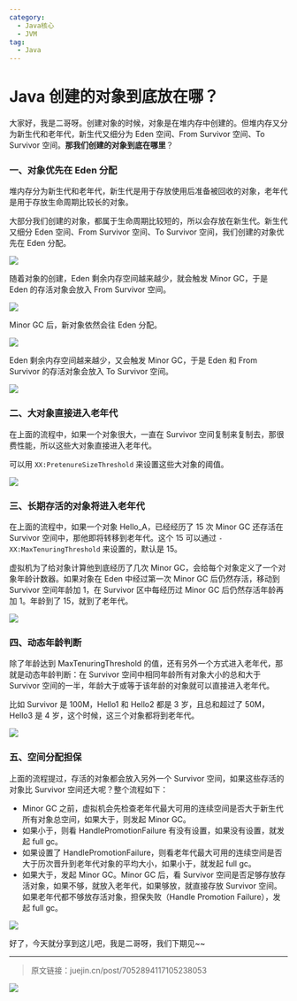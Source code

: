 ```yaml
---
category:
  - Java核心
  - JVM
tag:
  - Java
---
```


# Java 创建的对象到底放在哪？

大家好，我是二哥呀。创建对象的时候，对象是在堆内存中创建的。但堆内存又分为新生代和老年代，新生代又细分为 Eden 空间、From Survivor 空间、To Survivor 空间。**那我们创建的对象到底在哪里**？

### 一、对象优先在 Eden 分配

堆内存分为新生代和老年代，新生代是用于存放使用后准备被回收的对象，老年代是用于存放生命周期比较长的对象。

大部分我们创建的对象，都属于生命周期比较短的，所以会存放在新生代。新生代又细分 Eden 空间、From Survivor 空间、To Survivor 空间，我们创建的对象优先在 Eden 分配。

![](https://cdn.jsdelivr.net/gh/thinkingme/thinkingme.github.io@master/images/jvm/whereis-the-object-1.png)

随着对象的创建，Eden 剩余内存空间越来越少，就会触发 Minor GC，于是 Eden 的存活对象会放入 From Survivor 空间。

![](https://cdn.jsdelivr.net/gh/thinkingme/thinkingme.github.io@master/images/jvm/whereis-the-object-2.png)

Minor GC 后，新对象依然会往 Eden 分配。

![](https://cdn.jsdelivr.net/gh/thinkingme/thinkingme.github.io@master/images/jvm/whereis-the-object-3.png)

Eden 剩余内存空间越来越少，又会触发 Minor GC，于是 Eden 和 From Survivor 的存活对象会放入 To Survivor 空间。

![](https://cdn.jsdelivr.net/gh/thinkingme/thinkingme.github.io@master/images/jvm/whereis-the-object-4.png)

### 二、大对象直接进入老年代

在上面的流程中，如果一个对象很大，一直在 Survivor 空间复制来复制去，那很费性能，所以这些大对象直接进入老年代。

可以用 `XX:PretenureSizeThreshold` 来设置这些大对象的阈值。

![](https://cdn.jsdelivr.net/gh/thinkingme/thinkingme.github.io@master/images/jvm/whereis-the-object-5.png)

### 三、长期存活的对象将进入老年代

在上面的流程中，如果一个对象 Hello_A，已经经历了 15 次 Minor GC 还存活在 Survivor 空间中，那他即将转移到老年代。这个 15 可以通过 `-XX:MaxTenuringThreshold` 来设置的，默认是 15。

虚拟机为了给对象计算他到底经历了几次 Minor GC，会给每个对象定义了一个对象年龄计数器。如果对象在 Eden 中经过第一次 Minor GC 后仍然存活，移动到 Survivor 空间年龄加 1，在 Survivor 区中每经历过 Minor GC 后仍然存活年龄再加 1。年龄到了 15，就到了老年代。

![](https://cdn.jsdelivr.net/gh/thinkingme/thinkingme.github.io@master/images/jvm/whereis-the-object-6.png)

### 四、动态年龄判断

除了年龄达到 MaxTenuringThreshold 的值，还有另外一个方式进入老年代，那就是动态年龄判断：在 Survivor 空间中相同年龄所有对象大小的总和大于 Survivor 空间的一半，年龄大于或等于该年龄的对象就可以直接进入老年代。

比如 Survivor 是 100M，Hello1 和 Hello2 都是 3 岁，且总和超过了 50M，Hello3 是 4 岁，这个时候，这三个对象都将到老年代。

![](https://cdn.jsdelivr.net/gh/thinkingme/thinkingme.github.io@master/images/jvm/whereis-the-object-7.png)

### 五、空间分配担保

上面的流程提过，存活的对象都会放入另外一个 Survivor 空间，如果这些存活的对象比 Survivor 空间还大呢？整个流程如下：

- Minor GC 之前，虚拟机会先检查老年代最大可用的连续空间是否大于新生代所有对象总空间，如果大于，则发起 Minor GC。
- 如果小于，则看 HandlePromotionFailure 有没有设置，如果没有设置，就发起 full gc。
- 如果设置了 HandlePromotionFailure，则看老年代最大可用的连续空间是否大于历次晋升到老年代对象的平均大小，如果小于，就发起 full gc。
- 如果大于，发起 Minor GC。Minor GC 后，看 Survivor 空间是否足够存放存活对象，如果不够，就放入老年代，如果够放，就直接存放 Survivor 空间。如果老年代都不够放存活对象，担保失败（Handle Promotion Failure），发起 full gc。

![](https://cdn.jsdelivr.net/gh/thinkingme/thinkingme.github.io@master/images/jvm/whereis-the-object-8.png)

好了，今天就分享到这儿吧，我是二哥呀，我们下期见~~

---

> 原文链接：juejin.cn/post/7052894117105238053

![](https://cdn.jsdelivr.net/gh/thinkingme/thinkingme.github.io@master/images/xingbiaogongzhonghao.png)
